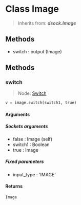 
# Class Image

> Inherits from: ***dsock.Image***

## Methods



- switch : output (Image)



## Methods


### switch

> Node: [Switch](../nodes/{self.node_name}.md)

```python
v = image.switch(switch1, true)
```


#### Arguments


##### Sockets arguments



- false : Image (self)
- switch1 : Boolean
- true : Image



##### Fixed parameters



- input_type : 'IMAGE'



#### Returns

    Image
